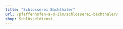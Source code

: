 ```yaml
---
title: "Schlosserei Bachthaler"
url: /pfaffenhofen-a-d-ilm/schlosserei-bachthaler/
shop: Schlüsseldienst
---
```


